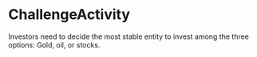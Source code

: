 # ChallengeActivity
Investors need to decide the most stable entity to invest among the three options: Gold, oil, or stocks.
